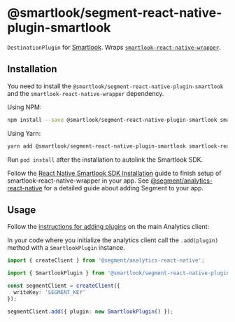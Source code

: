 # @smartlook/segment-react-native-plugin-smartlook

`DestinationPlugin` for [Smartlook](https://smartlook.com/). Wraps [`smartlook-react-native-wrapper`](https://github.com/smartlook/smartlook-react-native-bridge).

## Installation

You need to install the `@smartlook/segment-react-native-plugin-smartlook` and the `smartlook-react-native-wrapper` dependency.

Using NPM:

```bash
npm install --save @smartlook/segment-react-native-plugin-smartlook smartlook-react-native-wrapper
```

Using Yarn:

```bash
yarn add @smartlook/segment-react-native-plugin-smartlook smartlook-react-native-wrapper
```

Run `pod install` after the installation to autolink the Smartlook SDK.

Follow the [React Native Smartlook SDK Installation](https://mobile.developer.smartlook.com/reference/react-native-sdk-installation) guide to finish setup of smartlook-react-native-wrapper in your app.
See [@segment/analytics-react-native](https://github.com/segmentio/analytics-react-native) for a detailed guide about adding Segment to your app.

## Usage

Follow the [instructions for adding plugins](https://github.com/segmentio/analytics-react-native#adding-plugins) on the main Analytics client:

In your code where you initialize the analytics client call the `.add(plugin)` method with a `SmartlookPlugin` instance.

```ts
import { createClient } from '@segment/analytics-react-native';

import { SmartlookPlugin } from '@smartlook/segment-react-native-plugin-smartlook';

const segmentClient = createClient({
  writeKey: 'SEGMENT_KEY'
});

segmentClient.add({ plugin: new SmartlookPlugin() });
```
